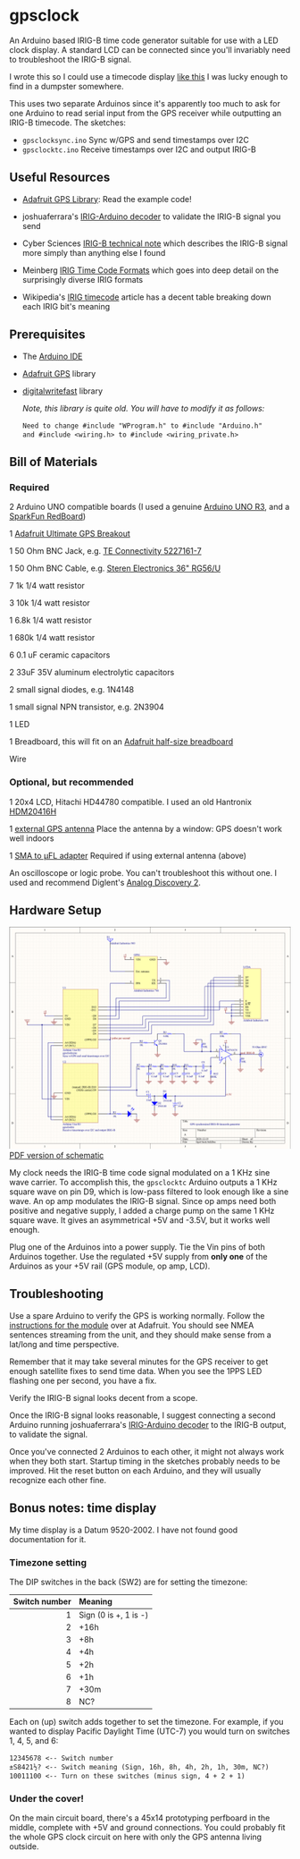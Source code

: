 # gpsclock
An Arduino based IRIG-B time code generator suitable for use with a LED 
clock display.  A standard LCD can be connected since you'll invariably need 
to troubleshoot the IRIG-B signal.

I wrote this so I could use a timecode display [like this](https://prostudioconnection.com/products/symmetricom-820-210-rd-1-irig-b-serial-timecode-red-led-remote-display-rackmount-refurbished) 
I was lucky enough to find in a dumpster somewhere.

This uses two separate Arduinos since it's apparently too much to ask for 
one Arduino to read serial input from the GPS receiver while outputting 
an IRIG-B timecode.  The sketches:

* `gpsclocksync.ino` Sync w/GPS and send timestamps over I2C
* `gpsclocktc.ino` Receive timestamps over I2C and output IRIG-B

## Useful Resources

* [Adafruit GPS Library](https://github.com/adafruit/Adafruit_GPS):
  Read the example code!

* joshuaferrara's [IRIG-Arduino decoder](https://github.com/joshuaferrara/IRIG-Arduino) 
  to validate the IRIG-B signal you send

* Cyber Sciences [IRIG-B technical note](http://www.cyber-sciences.com/wp-content/uploads/2019/01/TN-102_IRIG-B.pdf) 
  which describes the IRIG-B signal more simply than anything else I found

* Meinberg [IRIG Time Code Formats](https://www.meinbergglobal.com/english/info/irig.htm)
  which goes into deep detail on the surprisingly diverse IRIG formats

* Wikipedia's [IRIG timecode](https://en.wikipedia.org/wiki/IRIG_timecode)
  article has a decent table breaking down each IRIG bit's meaning

## Prerequisites
* The [Arduino IDE](https://www.arduino.cc/en/Main/Software)

* [Adafruit GPS](https://github.com/adafruit/Adafruit_GPS) library

* [digitalwritefast](https://code.google.com/archive/p/digitalwritefast/) library

  *Note, this library is quite old.  You will have to modify it as follows:*
  ```
  Need to change #include "WProgram.h" to #include "Arduino.h"
  and #include <wiring.h> to #include <wiring_private.h>
  ```

## Bill of Materials
### Required
2 Arduino UNO compatible boards (I used a genuine 
[Arduino UNO R3](https://store.arduino.cc/usa/arduino-uno-rev3), 
and a [SparkFun RedBoard](https://www.sparkfun.com/products/13975))

1 [Adafruit Ultimate GPS Breakout](https://www.adafruit.com/product/746)

1 50 Ohm BNC Jack, e.g. [TE Connectivity 5227161-7](https://www.digikey.com/product-detail/en/te-connectivity-amp-connectors/5227161-7/A32260-ND/811158)

1 50 Ohm BNC Cable, e.g. [Steren Electronics 36" RG56/U](https://www.jameco.com/webapp/wcs/stores/servlet/ProductDisplay?langId=-1&storeId=10001&catalogId=10001&productId=11404)

7 1k 1/4 watt resistor

3 10k 1/4 watt resistor

1 6.8k 1/4 watt resistor

1 680k 1/4 watt resistor

6 0.1 uF ceramic capacitors

2 33uF 35V aluminum electrolytic capacitors

2 small signal diodes, e.g. 1N4148

1 small signal NPN transistor, e.g. 2N3904

1 LED

1 Breadboard, this will fit on an [Adafruit half-size breadboard](https://www.adafruit.com/product/64)

Wire

### Optional, but recommended
1 20x4 LCD, Hitachi HD44780 compatible.  I used an old Hantronix 
[HDM20416H](https://www.mouser.com/ProductDetail/Hantronix/HDM20416H-S00S?qs=NSR9MB9QqxYnIDs7uTmqSQ%3D%3D)

1 [external GPS antenna](https://www.adafruit.com/product/960) Place the 
antenna by a window: GPS doesn't work well indoors

1 [SMA to μFL adapter](https://www.adafruit.com/product/851) Required if 
using external antenna (above)

An oscilloscope or logic probe.  You can't troubleshoot this without one.  I 
used and recommend Diglent's 
[Analog Discovery 2](https://store.digilentinc.com/analog-discovery-2-100msps-usb-oscilloscope-logic-analyzer-and-variable-power-supply/).

## Hardware Setup
[![GPS Clock Schematic](gpsclock_sch.png)](gpsclock_sch.png)  
[PDF version of schematic](gpsclock_sch.pdf)

My clock needs the IRIG-B time code signal modulated on a 1 KHz sine wave 
carrier.  To accomplish this, the `gpsclocktc` Arduino outputs a 1 KHz 
square wave on pin D9, which is low-pass filtered to look enough like a 
sine wave.  An op amp modulates the IRIG-B signal.  Since op amps need 
both positive and negative supply, I added a charge pump on the same 
1 KHz square wave.  It gives an asymmetrical +5V and -3.5V, but it works 
well enough.

Plug one of the Arduinos into a power supply.  Tie the Vin pins of both 
Arduinos together.  Use the regulated +5V supply from **only one** of the 
Arduinos as your +5V rail (GPS module, op amp, LCD).

## Troubleshooting
Use a spare Arduino to verify the GPS is working normally.  Follow the 
[instructions for the module](https://learn.adafruit.com/adafruit-ultimate-gps) 
over at Adafruit.  You should see NMEA sentences streaming from the unit, 
and they should make sense from a lat/long and time perspective.

Remember that it may take several minutes for the GPS receiver to get 
enough satellite fixes to send time data.  When you see the 1PPS LED 
flashing one per second, you have a fix.

Verify the IRIG-B signal looks decent from a scope.

Once the IRIG-B signal looks reasonable, I suggest connecting a second 
Arduino running joshuaferrara's [IRIG-Arduino decoder](https://github.com/joshuaferrara/IRIG-Arduino) 
to the IRIG-B output, to validate the signal.

Once you've connected 2 Arduinos to each other, it might not always work 
when they both start.  Startup timing in the sketches probably needs to 
be improved.  Hit the reset button on each Arduino, and they will usually 
recognize each other fine.

## Bonus notes: time display
My time display is a Datum 9520-2002.  I have not found good documentation 
for it.

### Timezone setting
The DIP switches in the back (SW2) are for setting the timezone:

| Switch number | Meaning |
|--------------:|:--------|
| 1 | Sign (0 is +, 1 is -) |
| 2 | +16h |
| 3 |  +8h |
| 4 |  +4h |
| 5 |  +2h |
| 6 |  +1h |
| 7 | +30m |
| 8 | NC?  |

Each on (up) switch adds together to set the timezone.  For example, if you 
wanted to display Pacific Daylight Time (UTC-7) you would turn on switches 
1, 4, 5, and 6:

```
12345678 <-- Switch number
±S8421½? <-- Switch meaning (Sign, 16h, 8h, 4h, 2h, 1h, 30m, NC?)
10011100 <-- Turn on these switches (minus sign, 4 + 2 + 1)
```

### Under the cover!
On the main circuit board, there's a 45x14 prototyping perfboard in the 
middle, complete with +5V and ground connections.  You could probably fit 
the whole GPS clock circuit on here with only the GPS antenna living outside.